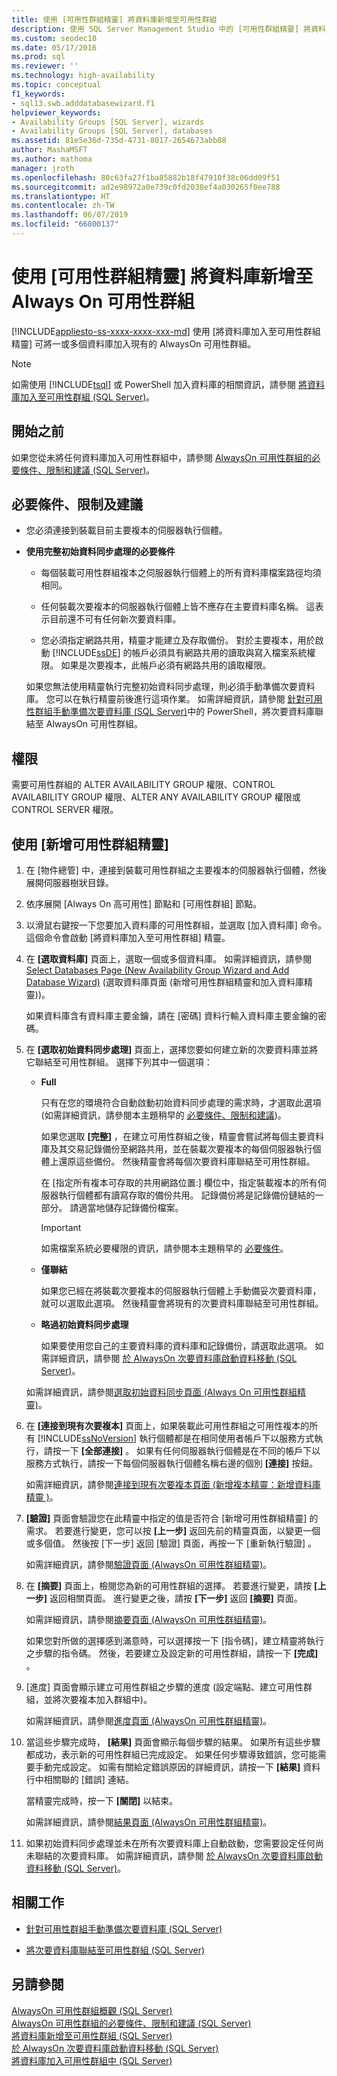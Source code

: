 ```yaml
---
title: 使用 [可用性群組精靈] 將資料庫新增至可用性群組
description: 使用 SQL Server Management Studio 中的 [可用性群組精靈] 將資料庫新增至 Always On 可用性群組。
ms.custom: seodec18
ms.date: 05/17/2016
ms.prod: sql
ms.reviewer: ''
ms.technology: high-availability
ms.topic: conceptual
f1_keywords:
- sql13.swb.adddatabasewizard.f1
helpviewer_keywords:
- Availability Groups [SQL Server], wizards
- Availability Groups [SQL Server], databases
ms.assetid: 81e5e36d-735d-4731-8017-2654673abb88
author: MashaMSFT
ms.author: mathoma
manager: jroth
ms.openlocfilehash: 80c63fa27f1ba85882b18f47910f38c06dd09f51
ms.sourcegitcommit: ad2e98972a0e739c0fd2038ef4a030265f0ee788
ms.translationtype: HT
ms.contentlocale: zh-TW
ms.lasthandoff: 06/07/2019
ms.locfileid: "66800137"
---
```

# <a name="add-a-database-to-an-always-on-availability-group-with-the-availability-group-wizard"></a>使用 [可用性群組精靈] 將資料庫新增至 Always On 可用性群組
[!INCLUDE[appliesto-ss-xxxx-xxxx-xxx-md](../../../includes/appliesto-ss-xxxx-xxxx-xxx-md.md)]
  使用 [將資料庫加入至可用性群組精靈] 可將一或多個資料庫加入現有的 AlwaysOn 可用性群組。  
  
> [!NOTE]  
>  如需使用 [!INCLUDE[tsql](../../../includes/tsql-md.md)] 或 PowerShell 加入資料庫的相關資訊，請參閱 [將資料庫加入至可用性群組 &#40;SQL Server&#41;](../../../database-engine/availability-groups/windows/availability-group-add-a-database.md)。  
  

  
##  <a name="BeforeYouBegin"></a> 開始之前  
 如果您從未將任何資料庫加入可用性群組中，請參閱 [AlwaysOn 可用性群組的必要條件、限制和建議 &#40;SQL Server&#41;](../../../database-engine/availability-groups/windows/prereqs-restrictions-recommendations-always-on-availability.md)。  
  
##  <a name="Prerequisites"></a> 必要條件、限制及建議  
  
-   您必須連接到裝載目前主要複本的伺服器執行個體。  
  
-   **使用完整初始資料同步處理的必要條件**  
  
    -   每個裝載可用性群組複本之伺服器執行個體上的所有資料庫檔案路徑均須相同。  
  
    -   任何裝載次要複本的伺服器執行個體上皆不應存在主要資料庫名稱。 這表示目前還不可有任何新次要資料庫。  
  
    -   您必須指定網路共用，精靈才能建立及存取備份。 對於主要複本，用於啟動 [!INCLUDE[ssDE](../../../includes/ssde-md.md)] 的帳戶必須具有網路共用的讀取與寫入檔案系統權限。 如果是次要複本，此帳戶必須有網路共用的讀取權限。  
  
     如果您無法使用精靈執行完整初始資料同步處理，則必須手動準備次要資料庫。 您可以在執行精靈前後進行這項作業。 如需詳細資訊，請參閱 [針對可用性群組手動準備次要資料庫 &#40;SQL Server&#41;](../../../database-engine/availability-groups/windows/manually-prepare-a-secondary-database-for-an-availability-group-sql-server.md)中的 PowerShell，將次要資料庫聯結至 AlwaysOn 可用性群組。  
  
  
##  <a name="Permissions"></a> 權限  
 需要可用性群組的 ALTER AVAILABILITY GROUP 權限、CONTROL AVAILABILITY GROUP 權限、ALTER ANY AVAILABILITY GROUP 權限或 CONTROL SERVER 權限。  
  
##  <a name="use-the-new-availability-group-wizard"></a>使用 [新增可用性群組精靈]
  
1.  在 [物件總管] 中，連接到裝載可用性群組之主要複本的伺服器執行個體，然後展開伺服器樹狀目錄。  
  
2.  依序展開 [Always On 高可用性]  節點和 [可用性群組]  節點。  
  
3.  以滑鼠右鍵按一下您要加入資料庫的可用性群組，並選取 [加入資料庫]  命令。 這個命令會啟動 [將資料庫加入至可用性群組] 精靈。  
  
4.  在 **[選取資料庫]** 頁面上，選取一個或多個資料庫。 如需詳細資訊，請參閱 [Select Databases Page &#40;New Availability Group Wizard and Add Database Wizard&#41;](../../../database-engine/availability-groups/windows/select-databases-page-new-availability-group-wizard-and-add-database-wizard.md) (選取資料庫頁面 (新增可用性群組精靈和加入資料庫精靈))。  
  
     如果資料庫含有資料庫主要金鑰，請在 [密碼]  資料行輸入資料庫主要金鑰的密碼。  
  
5.  在 **[選取初始資料同步處理]** 頁面上，選擇您要如何建立新的次要資料庫並將它聯結至可用性群組。 選擇下列其中一個選項：  
  
    -   **Full**  
  
         只有在您的環境符合自動啟動初始資料同步處理的需求時，才選取此選項 (如需詳細資訊，請參閱本主題稍早的 [必要條件、限制和建議](#Prerequisites))。  
  
         如果您選取 **[完整]** ，在建立可用性群組之後，精靈會嘗試將每個主要資料庫及其交易記錄備份至網路共用，並在裝載次要複本的每個伺服器執行個體上還原這些備份。 然後精靈會將每個次要資料庫聯結至可用性群組。  
  
         在 [指定所有複本可存取的共用網路位置:]  欄位中，指定裝載複本的所有伺服器執行個體都有讀寫存取的備份共用。 記錄備份將是記錄備份鏈結的一部分。 請適當地儲存記錄備份檔案。  
  
        > [!IMPORTANT]  
        >  如需檔案系統必要權限的資訊，請參閱本主題稍早的 [必要條件](#Prerequisites)。  
  
    -   **僅聯結**  
  
         如果您已經在將裝載次要複本的伺服器執行個體上手動備妥次要資料庫，就可以選取此選項。 然後精靈會將現有的次要資料庫聯結至可用性群組。  
  
    -   **略過初始資料同步處理**  
  
         如果要使用您自己的主要資料庫的資料庫和記錄備份，請選取此選項。 如需詳細資訊，請參閱 [於 AlwaysOn 次要資料庫啟動資料移動 &#40;SQL Server&#41;](../../../database-engine/availability-groups/windows/start-data-movement-on-an-always-on-secondary-database-sql-server.md)。  
  
     如需詳細資訊，請參閱[選取初始資料同步頁面 &#40;Always On 可用性群組精靈&#41;](../../../database-engine/availability-groups/windows/select-initial-data-synchronization-page-always-on-availability-group-wizards.md)。  
  
6.  在 **[連接到現有次要複本]** 頁面上，如果裝載此可用性群組之可用性複本的所有 [!INCLUDE[ssNoVersion](../../../includes/ssnoversion-md.md)] 執行個體都是在相同使用者帳戶下以服務方式執行，請按一下 **[全部連接]** 。 如果有任何伺服器執行個體是在不同的帳戶下以服務方式執行，請按一下每個伺服器執行個體名稱右邊的個別 **[連接]** 按鈕。  
  
     如需詳細資訊，請參閱[連接到現有次要複本頁面 &#40;新增複本精靈：新增資料庫精靈 &#41;](../../../database-engine/availability-groups/windows/connect-to-existing-secondary-replicas-page.md)。  
  
7.  **[驗證]** 頁面會驗證您在此精靈中指定的值是否符合 [新增可用性群組精靈] 的需求。 若要進行變更，您可以按 **[上一步]** 返回先前的精靈頁面，以變更一個或多個值。 然後按 [下一步]  返回 [驗證]  頁面，再按一下 [重新執行驗證]  。  
  
     如需詳細資訊，請參閱[驗證頁面 &#40;AlwaysOn 可用性群組精靈&#41;](../../../database-engine/availability-groups/windows/validation-page-always-on-availability-group-wizards.md)。  
  
8.  在 **[摘要]** 頁面上，檢閱您為新的可用性群組的選擇。 若要進行變更，請按 **[上一步]** 返回相關頁面。 進行變更之後，請按 **[下一步]** 返回 **[摘要]** 頁面。  
  
     如需詳細資訊，請參閱[摘要頁面 &#40;AlwaysOn 可用性群組精靈&#41;](../../../database-engine/availability-groups/windows/summary-page-always-on-availability-group-wizards.md)。  
  
     如果您對所做的選擇感到滿意時，可以選擇按一下 [指令碼]，建立精靈將執行之步驟的指令碼。 然後，若要建立及設定新的可用性群組，請按一下 **[完成]** 。  
  
9. [進度]  頁面會顯示建立可用性群組之步驟的進度 (設定端點、建立可用性群組，並將次要複本加入群組中)。  
  
     如需詳細資訊，請參閱[進度頁面 &#40;AlwaysOn 可用性群組精靈&#41;](../../../database-engine/availability-groups/windows/progress-page-always-on-availability-group-wizards.md)。  
  
10. 當這些步驟完成時， **[結果]** 頁面會顯示每個步驟的結果。 如果所有這些步驟都成功，表示新的可用性群組已完成設定。 如果任何步驟導致錯誤，您可能需要手動完成設定。 如需有關給定錯誤原因的詳細資訊，請按一下 **[結果]** 資料行中相關聯的 [錯誤] 連結。  
  
     當精靈完成時，按一下 **[關閉]** 以結束。  
  
     如需詳細資訊，請參閱[結果頁面 &#40;AlwaysOn 可用性群組精靈&#41;](../../../database-engine/availability-groups/windows/results-page-always-on-availability-group-wizards.md)。  
  
11. 如果初始資料同步處理並未在所有次要資料庫上自動啟動，您需要設定任何尚未聯結的次要資料庫。 如需詳細資訊，請參閱 [於 AlwaysOn 次要資料庫啟動資料移動 &#40;SQL Server&#41;](../../../database-engine/availability-groups/windows/start-data-movement-on-an-always-on-secondary-database-sql-server.md)。  
  
##  <a name="RelatedTasks"></a> 相關工作  
  
-   [針對可用性群組手動準備次要資料庫 &#40;SQL Server&#41;](../../../database-engine/availability-groups/windows/manually-prepare-a-secondary-database-for-an-availability-group-sql-server.md)  
  
-   [將次要資料庫聯結至可用性群組 &#40;SQL Server&#41;](../../../database-engine/availability-groups/windows/join-a-secondary-database-to-an-availability-group-sql-server.md)  
  
## <a name="see-also"></a>另請參閱  
 [AlwaysOn 可用性群組概觀 &#40;SQL Server&#41;](../../../database-engine/availability-groups/windows/overview-of-always-on-availability-groups-sql-server.md)   
 [AlwaysOn 可用性群組的必要條件、限制和建議 &#40;SQL Server&#41;](../../../database-engine/availability-groups/windows/prereqs-restrictions-recommendations-always-on-availability.md)   
 [將資料庫新增至可用性群組 &#40;SQL Server&#41;](../../../database-engine/availability-groups/windows/availability-group-add-a-database.md)   
 [於 AlwaysOn 次要資料庫啟動資料移動 &#40;SQL Server&#41;](../../../database-engine/availability-groups/windows/start-data-movement-on-an-always-on-secondary-database-sql-server.md)   
 [將資料庫加入可用性群組中 &#40;SQL Server&#41;](../../../database-engine/availability-groups/windows/availability-group-add-a-database.md)  
  
  
